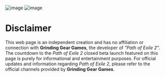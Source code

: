 ![image](https://github.com/illiusterka/poe2_countdown/assets/61945097/6b067657-ac46-49ed-8009-30e6fec430b4)
![image](https://github.com/user-attachments/assets/0b955426-406f-4662-9225-c8c5df7a4564)


# Disclaimer
This web page is an independent creation and has no affiliation or connection with **Grinding Gear Games**, the developer of *"Path of Exile 2"*. The countdown to the *Path of Exile 2* closed beta launch featured on this page is purely for informational and entertainment purposes. For official updates and information regarding *Path of Exile 2*, please refer to the official channels provided by **Grinding Gear Games**.

